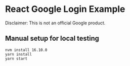 # React Google Login Example

Disclaimer: This is not an official Google product.

## Manual setup for local testing
```
nvm install 16.10.0
yarn install
yarn start
```
